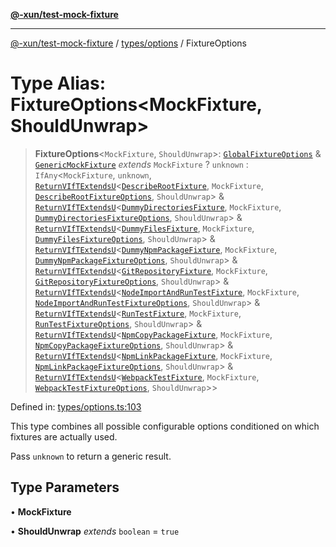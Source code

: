 [**@-xun/test-mock-fixture**](../../../README.md)

***

[@-xun/test-mock-fixture](../../../README.md) / [types/options](../README.md) / FixtureOptions

# Type Alias: FixtureOptions\<MockFixture, ShouldUnwrap\>

> **FixtureOptions**\<`MockFixture`, `ShouldUnwrap`\>: [`GlobalFixtureOptions`](GlobalFixtureOptions.md) & [`GenericMockFixture`](../../fixtures/type-aliases/GenericMockFixture.md) *extends* `MockFixture` ? `unknown` : `IfAny`\<`MockFixture`, `unknown`, [`ReturnVIfTExtendsU`](../../util/type-aliases/ReturnVIfTExtendsU.md)\<[`DescribeRootFixture`](../../../fixtures/describe-root/type-aliases/DescribeRootFixture.md), `MockFixture`, [`DescribeRootFixtureOptions`](../../../fixtures/describe-root/type-aliases/DescribeRootFixtureOptions.md), `ShouldUnwrap`\> & [`ReturnVIfTExtendsU`](../../util/type-aliases/ReturnVIfTExtendsU.md)\<[`DummyDirectoriesFixture`](../../../fixtures/dummy-directories/type-aliases/DummyDirectoriesFixture.md), `MockFixture`, [`DummyDirectoriesFixtureOptions`](../../../fixtures/dummy-directories/type-aliases/DummyDirectoriesFixtureOptions.md), `ShouldUnwrap`\> & [`ReturnVIfTExtendsU`](../../util/type-aliases/ReturnVIfTExtendsU.md)\<[`DummyFilesFixture`](../../../fixtures/dummy-files/type-aliases/DummyFilesFixture.md), `MockFixture`, [`DummyFilesFixtureOptions`](../../../fixtures/dummy-files/type-aliases/DummyFilesFixtureOptions.md), `ShouldUnwrap`\> & [`ReturnVIfTExtendsU`](../../util/type-aliases/ReturnVIfTExtendsU.md)\<[`DummyNpmPackageFixture`](../../../fixtures/dummy-npm-package/type-aliases/DummyNpmPackageFixture.md), `MockFixture`, [`DummyNpmPackageFixtureOptions`](../../../fixtures/dummy-npm-package/type-aliases/DummyNpmPackageFixtureOptions.md), `ShouldUnwrap`\> & [`ReturnVIfTExtendsU`](../../util/type-aliases/ReturnVIfTExtendsU.md)\<[`GitRepositoryFixture`](../../../fixtures/git-repository/type-aliases/GitRepositoryFixture.md), `MockFixture`, [`GitRepositoryFixtureOptions`](../../../fixtures/git-repository/type-aliases/GitRepositoryFixtureOptions.md), `ShouldUnwrap`\> & [`ReturnVIfTExtendsU`](../../util/type-aliases/ReturnVIfTExtendsU.md)\<[`NodeImportAndRunTestFixture`](../../../fixtures/node-import-and-run-test/type-aliases/NodeImportAndRunTestFixture.md), `MockFixture`, [`NodeImportAndRunTestFixtureOptions`](../../../fixtures/node-import-and-run-test/type-aliases/NodeImportAndRunTestFixtureOptions.md), `ShouldUnwrap`\> & [`ReturnVIfTExtendsU`](../../util/type-aliases/ReturnVIfTExtendsU.md)\<[`RunTestFixture`](../../../fixtures/run-test/type-aliases/RunTestFixture.md), `MockFixture`, [`RunTestFixtureOptions`](../../../fixtures/run-test/type-aliases/RunTestFixtureOptions.md), `ShouldUnwrap`\> & [`ReturnVIfTExtendsU`](../../util/type-aliases/ReturnVIfTExtendsU.md)\<[`NpmCopyPackageFixture`](../../../fixtures/npm-copy-package/type-aliases/NpmCopyPackageFixture.md), `MockFixture`, [`NpmCopyPackageFixtureOptions`](../../../fixtures/npm-copy-package/type-aliases/NpmCopyPackageFixtureOptions.md), `ShouldUnwrap`\> & [`ReturnVIfTExtendsU`](../../util/type-aliases/ReturnVIfTExtendsU.md)\<[`NpmLinkPackageFixture`](../../../fixtures/npm-link-package/type-aliases/NpmLinkPackageFixture.md), `MockFixture`, [`NpmLinkPackageFixtureOptions`](../../../fixtures/npm-link-package/type-aliases/NpmLinkPackageFixtureOptions.md), `ShouldUnwrap`\> & [`ReturnVIfTExtendsU`](../../util/type-aliases/ReturnVIfTExtendsU.md)\<[`WebpackTestFixture`](../../../fixtures/webpack-test/type-aliases/WebpackTestFixture.md), `MockFixture`, [`WebpackTestFixtureOptions`](../../../fixtures/webpack-test/type-aliases/WebpackTestFixtureOptions.md), `ShouldUnwrap`\>\>

Defined in: [types/options.ts:103](https://github.com/Xunnamius/test-utils/blob/7cac8a0c2ee6379fd29b30afe9fe8d736cfa81bd/packages/test-mock-fixture/src/types/options.ts#L103)

This type combines all possible configurable options conditioned on which
fixtures are actually used.

Pass `unknown` to return a generic result.

## Type Parameters

• **MockFixture**

• **ShouldUnwrap** *extends* `boolean` = `true`
